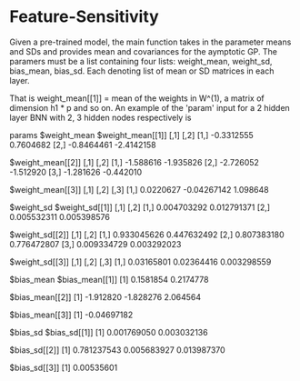 # Feature-Sensitivity

Given a pre-trained model, the main function takes in the parameter means and SDs and provides mean and covariances for the aymptotic GP. 
The paramers must be a list containing four lists: weight_mean, weight_sd, bias_mean, bias_sd. Each denoting list of mean or SD matrices in each layer.

That is
weight_mean[[1]] = mean of the weights in W^(1), a matrix of dimension h1 * p and so on. An example of the 'param' input for a 2 hidden layer BNN with 2, 3 hidden nodes respectively is 

params
$weight_mean
$weight_mean[[1]]
           [,1]       [,2]
[1,] -0.3312555  0.7604682
[2,] -0.8464461 -2.4142158

$weight_mean[[2]]
          [,1]      [,2]
[1,] -1.588616 -1.935826
[2,] -2.726052 -1.512920
[3,] -1.281626 -0.442010

$weight_mean[[3]]
          [,1]        [,2]     [,3]
[1,] 0.0220627 -0.04267142 1.098648


$weight_sd
$weight_sd[[1]]
            [,1]        [,2]
[1,] 0.004703292 0.012791371
[2,] 0.005532311 0.005398576

$weight_sd[[2]]
            [,1]        [,2]
[1,] 0.933045626 0.447632492
[2,] 0.807383180 0.776472807
[3,] 0.009334729 0.003292023

$weight_sd[[3]]
           [,1]       [,2]        [,3]
[1,] 0.03165801 0.02364416 0.003298559


$bias_mean
$bias_mean[[1]]
[1] 0.1581854 0.2174778

$bias_mean[[2]]
[1] -1.912820 -1.828276  2.064564

$bias_mean[[3]]
[1] -0.04697182


$bias_sd
$bias_sd[[1]]
[1] 0.001769050 0.003032136

$bias_sd[[2]]
[1] 0.781237543 0.005683927 0.013987370

$bias_sd[[3]]
[1] 0.00535601


